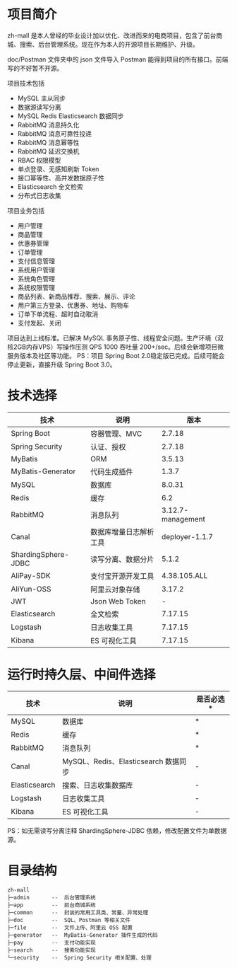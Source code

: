 # 项目简介

zh-mall 是本人曾经的毕业设计加以优化、改进而来的电商项目，包含了前台商城、搜索、后台管理系统。现在作为本人的开源项目长期维护、升级。

doc/Postman 文件夹中的 json 文件导入 Postman 能得到项目的所有接口。前端写的不好暂不开源。

项目技术包括
- MySQL 主从同步
- 数据源读写分离
- MySQL Redis Elasticsearch 数据同步
- RabbitMQ 消息持久化
- RabbitMQ 消息可靠性投递
- RabbitMQ 消息幂等性
- RabbitMQ 延迟交换机
- RBAC 权限模型
- 单点登录、无感知刷新 Token
- 接口幂等性、高并发数据原子性
- Elasticsearch 全文检索
- 分布式日志收集

项目业务包括
- 用户管理
- 商品管理
- 优惠券管理
- 订单管理
- 支付信息管理
- 系统用户管理
- 系统角色管理
- 系统权限管理
- 商品列表、新商品推荐、搜索、展示、评论
- 用户第三方登录、优惠券、地址、购物车
- 订单下单流程、超时自动取消
- 支付发起、关闭

项目达到上线标准。已解决 MySQL 事务原子性、线程安全问题。生产环境（双核2GB内存VPS）写操作压测 QPS 1000 吞吐量 200+/sec。后续会新增项目微服务版本及社区等功能。
PS：项目 Spring Boot 2.0稳定版已完成。后续可能会停止更新，直接升级 Spring Boot 3.0。

# 技术选择

| 技术                  | 说明                  | 版本                |
|---------------------| --------------------- |-------------------|
| Spring Boot         | 容器管理、MVC          | 2.7.18            |
| Spring Security     | 认证、授权             | 2.7.18            |
| MyBatis             | ORM                   | 3.5.13            |
| MyBatis-Generator   | 代码生成插件            | 1.3.7             |
| MySQL               | 数据库               | 8.0.31            |
| Redis               | 缓存                | 6.2               |
| RabbitMQ            | 消息队列              | 3.12.7-management |
| Canal               | 数据库增量日志解析工具   | deployer-1.1.7    |
| ShardingSphere-JDBC | 读写分离、数据分片     | 5.1.2             |
| AliPay-SDK          | 支付宝开源开发工具     | 4.38.105.ALL      |
| AliYun-OSS          | 阿里云对象存储          | 3.17.2            |
| JWT                 | Json Web Token      | -                 |
| Elasticsearch       | 全文检索              | 7.17.15           |
| Logstash            | 日志收集工具           | 7.17.15           |
| Kibana              | ES 可视化工具          | 7.17.15           |

# 运行时持久层、中间件选择

| 技术                  | 说明                                         | 是否必选* |
|---------------------|--------------------------------------------|-------|
| MySQL               | 数据库 | *     |
| Redis               | 缓存                                         | *     |
| RabbitMQ            | 消息队列                                       | *     |
| Canal               | MySQL、Redis、Elasticsearch 数据同步             | -     |
| Elasticsearch       | 搜索、日志收集数据库                                 | -     |
| Logstash            | 日志收集工具                                     | -     |
| Kibana              | ES 可视化工具                                   | -     |
PS：如无需读写分离注释 ShardingSphere-JDBC 依赖，修改配置文件为单数据源。

# 目录结构

```shell
zh-mall
├─admin       --  后台管理系统
├─app         --  前台商城系统
├─common      --  封装的常用工具类、常量、异常处理
├─doc         --  SQL、Postman 等相关文件
├─file        --  文件上传、阿里云 OSS 配置
├─generator   --  MyBatis-Generator 插件生成的代码
├─pay         --  支付功能实现
├─search      --  搜索功能实现
└─security    --  Spring Security 相关配置、处理
```

